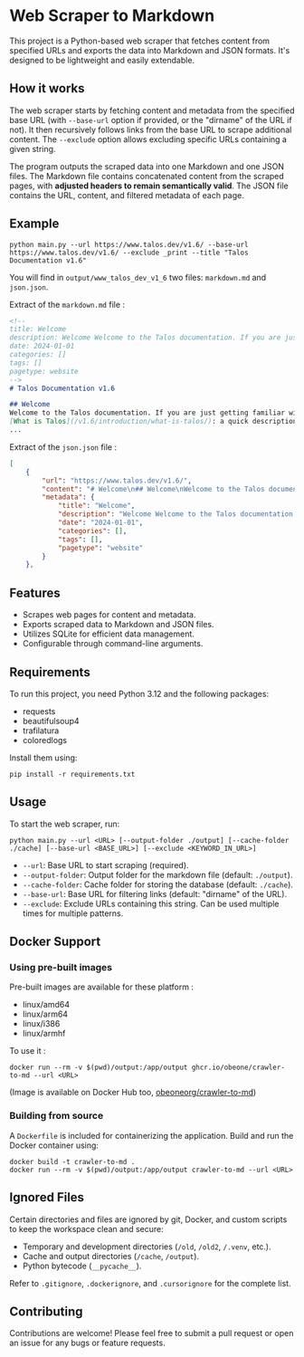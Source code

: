 # Web Scraper to Markdown

This project is a Python-based web scraper that fetches content from specified URLs and exports the data into Markdown and JSON formats. It's designed to be lightweight and easily extendable.

## How it works

The web scraper starts by fetching content and metadata from the specified base URL (with `--base-url` option if provided, or the "dirname" of the URL if not). It then recursively follows links from the base URL to scrape additional content. The `--exclude` option allows excluding specific URLs containing a given string. 

The program outputs the scraped data into one Markdown and one JSON files. The Markdown file contains concatenated content from the scraped pages, with **adjusted headers to remain semantically valid**. The JSON file contains the URL, content, and filtered metadata of each page.

## Example

```shell
python main.py --url https://www.talos.dev/v1.6/ --base-url https://www.talos.dev/v1.6/ --exclude _print --title "Talos Documentation v1.6"
```

You will find in `output/www_talos_dev_v1_6` two files: `markdown.md` and `json.json`.

Extract of the `markdown.md` file :
```markdown
<!--
title: Welcome
description: Welcome Welcome to the Talos documentation. If you are just getting familiar with Talos, we recommend starting here: What is Talos: a quick …
date: 2024-01-01
categories: []
tags: []
pagetype: website
-->
# Talos Documentation v1.6

## Welcome
Welcome to the Talos documentation. If you are just getting familiar with Talos, we recommend starting here:
[What is Talos](/v1.6/introduction/what-is-talos/): a quick description of Talos [Quickstart](/v1.6/introduction/quickstart/): the fastest way to get a Talos cluster up and running [Getting Started](/v1.6/introduction/getting-started/): a long-form, guided tour of getting a full Talos cluster deployed
...
```

Extract of the `json.json` file :

```json
[
    {
        "url": "https://www.talos.dev/v1.6/",
        "content": "# Welcome\n## Welcome\nWelcome to the Talos documentation. If you are just getting familiar with Talos, we recommend starting here:\n[What is Talos](/v1.6/introduction/what-is-talos/): a quick description of Talos [Quickstart](/v1.6/introduction/quickstart/): the fastest way to get a Talos cluster up and running [Getting Started](/v1.6/introduction/getting-started/): a long-form, guided tour of getting a full Talos cluster deployed...",
        "metadata": {
            "title": "Welcome",
            "description": "Welcome Welcome to the Talos documentation. If you are just getting familiar with Talos, we recommend starting here: What is Talos: a quick …",
            "date": "2024-01-01",
            "categories": [],
            "tags": [],
            "pagetype": "website"
        }
    },
```

## Features

- Scrapes web pages for content and metadata.
- Exports scraped data to Markdown and JSON files.
- Utilizes SQLite for efficient data management.
- Configurable through command-line arguments.

## Requirements

To run this project, you need Python 3.12 and the following packages:

- requests
- beautifulsoup4
- trafilatura
- coloredlogs

Install them using:

```shell
pip install -r requirements.txt
```

## Usage

To start the web scraper, run:

```shell
python main.py --url <URL> [--output-folder ./output] [--cache-folder ./cache] [--base-url <BASE_URL>] [--exclude <KEYWORD_IN_URL>]
```

- `--url`: Base URL to start scraping (required).
- `--output-folder`: Output folder for the markdown file (default: `./output`).
- `--cache-folder`: Cache folder for storing the database (default: `./cache`).
- `--base-url`: Base URL for filtering links (default: "dirname" of the URL).
- `--exclude`: Exclude URLs containing this string. Can be used multiple times for multiple patterns.

## Docker Support

### Using pre-built images

Pre-built images are available for these platform :

- linux/amd64
- linux/arm64
- linux/i386
- linux/armhf

To use it :

```shell
docker run --rm -v $(pwd)/output:/app/output ghcr.io/obeone/crawler-to-md --url <URL>
```

(Image is available on Docker Hub too, [obeoneorg/crawler-to-md](https://hub.docker.com/r/obeoneorg/crawler-to-md))

### Building from source

A `Dockerfile` is included for containerizing the application. Build and run the Docker container using:

```shell
docker build -t crawler-to-md .
docker run --rm -v $(pwd)/output:/app/output crawler-to-md --url <URL>
```

## Ignored Files

Certain directories and files are ignored by git, Docker, and custom scripts to keep the workspace clean and secure:

- Temporary and development directories (`/old`, `/old2`, `/.venv`, etc.).
- Cache and output directories (`/cache`, `/output`).
- Python bytecode (`__pycache__`).

Refer to `.gitignore`, `.dockerignore`, and `.cursorignore` for the complete list.

## Contributing

Contributions are welcome! Please feel free to submit a pull request or open an issue for any bugs or feature requests.

